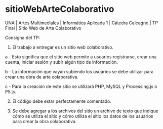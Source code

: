 # sitioWebArteColaborativo
UNA | Artes Multimediales | Informática Aplicada 1 | Cátedra Calcagno | TP Final | Sitio Web de Arte Colaborativo

Consigna del TP:

1) El trabajo a entregar es un sitio web colaborativo. 

a - Esto significa que el sitio web permite a usuarios registrarse, crear una cuenta, iniciar sesión y subir algún tipo de información.

b - La información que vayan subiendo los usuarios se debe utilizar para crear una obra de arte colaborativa. 

c - Para la creación de este sitio se utilizará PHP, MySQL y Processing.js o P5.js.

2) El código debe estar perfectamente comentado.

3) Se debe agregar a los archivos del sitio un archivo de texto que indique cómo se utiliza el sitio y cómo utiliza el sitio los datos de los usuarios para crear la obra colaborativa.